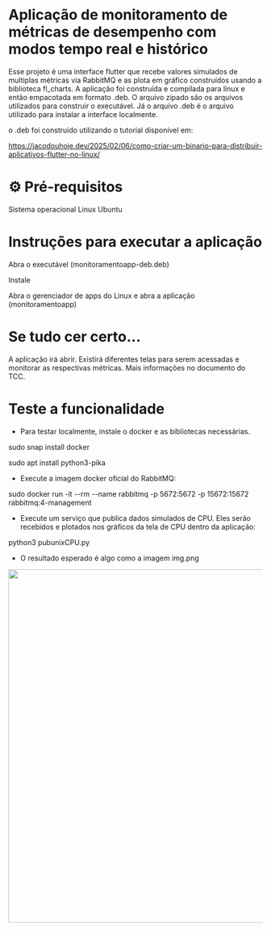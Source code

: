 # Aplicação de monitoramento de métricas de desempenho com modos tempo real e histórico

Esse projeto é uma interface flutter que recebe valores simulados de multiplas métricas via RabbitMQ e as plota em gráfico construídos usando a biblioteca fl_charts. A aplicação foi construída e compilada para linux e então empacotada em formato .deb. O arquivo zipado são os arquivos utilizados para construir o executável. Já o arquivo .deb é o arquivo utilizado para instalar a interface localmente.

o .deb foi construído utilizando o tutorial disponível em:

https://jacodouhoje.dev/2025/02/06/como-criar-um-binario-para-distribuir-aplicativos-flutter-no-linux/

# ⚙️ Pré-requisitos

Sistema operacional Linux Ubuntu

# Instruções para executar a aplicação

Abra o executável (monitoramentoapp-deb.deb)

Instale

Abra o gerenciador de apps do Linux e abra a aplicação (monitoramentoapp)

# Se tudo cer certo...

A aplicação irá abrir. Existirá diferentes telas para serem acessadas e monitorar as respectivas métricas. Mais informações no documento do TCC.

# Teste a funcionalidade

 - Para testar localmente, instale o docker e as bibliotecas necessárias.

sudo snap install docker

sudo apt install python3-pika

 - Execute a imagem docker oficial do RabbitMQ:

sudo docker run -it --rm --name rabbitmq -p 5672:5672 -p 15672:15672 rabbitmq:4-management

 - Execute um serviço que publica dados simulados de CPU. Eles serão recebidos e plotados nos gráficos da tela de CPU dentro da aplicação:

python3 pubunixCPU.py

 - O resultado esperado é algo como a imagem img.png

<div align="center">
<img src="https://github.com/VitorBermond/Monitoramento_Flutter_IS/edit/master/4_executavelFinal/img.png" width="700px" />
</div>



